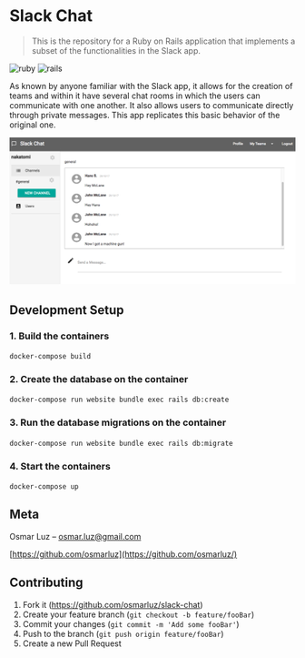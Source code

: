 # Slack Chat
> This is the repository for a Ruby on Rails application that implements a subset of the functionalities in the Slack app.

![ruby](https://img.shields.io/badge/Ruby-2.3.5-red.svg)
![rails](https://img.shields.io/badge/Rails-5.0.6-red.svg)

As known by anyone familiar with the Slack app, it allows for the creation of teams and within it have several chat rooms in which the users can communicate with one another. It also allows users to communicate directly through private messages. This app replicates this basic behavior of the original one.

![](images/team_homepage.jpg)

## Development Setup

### 1. Build the containers

`docker-compose build`

### 2. Create the database on the container

`docker-compose run website bundle exec rails db:create`

### 3. Run the database migrations on the container

`docker-compose run website bundle exec rails db:migrate`

### 4. Start the containers

`docker-compose up`

## Meta

Osmar Luz – osmar.luz@gmail.com

[https://github.com/osmarluz](https://github.com/osmarluz/)

## Contributing

1. Fork it (<https://github.com/osmarluz/slack-chat>)
2. Create your feature branch (`git checkout -b feature/fooBar`)
3. Commit your changes (`git commit -m 'Add some fooBar'`)
4. Push to the branch (`git push origin feature/fooBar`)
5. Create a new Pull Request
